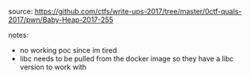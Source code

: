 source: https://github.com/ctfs/write-ups-2017/tree/master/0ctf-quals-2017/pwn/Baby-Heap-2017-255

notes:
* no working poc since im tired
* libc needs to be pulled from the docker image so they have a libc version to work with


